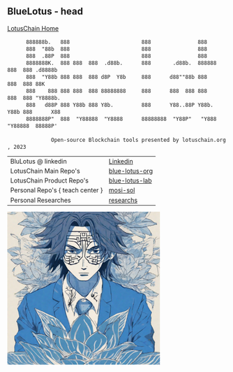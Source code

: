 ## BlueLotus - head
[LotusChain Home](https://lotuschain.org)

          888888b.   888                       888               888                      
          888  "88b  888                       888               888                      
          888  .88P  888                       888               888                      
          8888888K.  888 888  888  .d88b.      888       .d88b.  888888 888  888 .d8888b  
          888  "Y88b 888 888  888 d8P  Y8b     888      d88""88b 888    888  888 88K      
          888    888 888 888  888 88888888     888      888  888 888    888  888 "Y8888b. 
          888   d88P 888 Y88b 888 Y8b.         888      Y88..88P Y88b.  Y88b 888      X88 
          8888888P"  888  "Y88888  "Y8888      88888888  "Y88P"   "Y888  "Y88888  88888P' 

                  Open-source Blockchain tools presented by lotuschain.org , 2023
                  
|||
|---|---|
| BluLotus @ linkedin | [Linkedin](https://www.linkedin.com/company/bluelotus-corp) |
| LotusChain Main Repo's | [blue-lotus-org](https://github.com/blue-lotus-org) |
| LotusChain Product Repo's | [blue-lotus-lab](https://github.com/blue-lotus-lab)|
| Personal Repo's { teach center } | [mosi-sol](https://github.com/mosi-sol/mosi-sol/blob/main/MY-README.md) |
| Personal Researches | [researchs](https://github.com/mosi-arch/research) |

<!--![logo](https://github.com/mosi-sol/mosi-sol/blob/main/satoshi-blue-lotus-2.png)-->
<img src="https://github.com/mosi-sol/mosi-sol/blob/main/satoshi-blue-lotus-2.png" width="350" heigth="350" />
